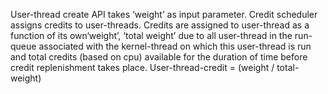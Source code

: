 User-thread create API takes ‘weight’ as input parameter.  Credit scheduler assigns credits to user-threads.  Credits are assigned to user-thread as a function of its own‘weight’,  ‘total weight’ due to all user-thread in the run-queue associated with the kernel-thread on which this user-thread is run and total credits (based on cpu) available for the duration of time before credit replenishment takes place.
User-thread-credit  =  (weight / total-weight)  